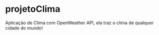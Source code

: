 # projetoClima
Aplicação de Clima com OpenWeather API, ela traz o clima de qualquer cidade do mundo!

